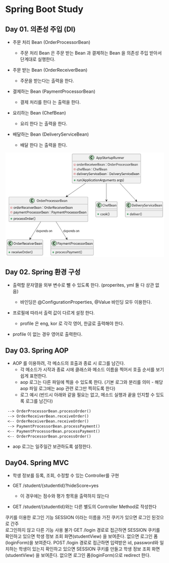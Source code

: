 # Spring Boot Study 

## Day 01. 의존성 주입 (DI)
- 주문 처리 Bean (OrderProcessorBean)
    - 주문 처리 Bean 은 주문 받는 Bean 과 결제하는 Bean 을 의존성 주입 받아서 단계대로 실행한다.

- 주문 받는 Bean (OrderReceiverBean)
    - 주문을 받는다는 출력을 한다.

- 결제하는 Bean (PaymentProcessorBean)
    - 결제 처리를 한다 는 출력을 한다.

- 요리하는 Bean (ChefBean)
    - 요리 한다 는 출력을 한다.

- 배달하는 Bean (DeliveryServiceBean)
    - 배달 한다 는 출력을 한다.

![alt text](image.png)

## Day 02. Spring 환경 구성

- 출력할 문자열을 외부 변수로 뺄 수 있도록 한다. (properites, yml 둘 다 상관 없음)
    - 바인딩은 @ConfigurationProperties, @Value 바인딩 모두 이용한다.

- 프로필에 따라서 출력 값이 다르게 설정 한다.
    - profile 은 eng, kor 로 각각 영어, 한글로 출력해야 한다.

- profile 이 없는 경우 영어로 출력한다.

## Day 03. Spring AOP

- AOP 를 이용하려, 각 메소드의 호출과 종료 시 로그를 남긴다.
    - 각 메소드가 시작과 종료 시에 클래스와 메소드 이름을 찍어서 호출 순서를 보기 쉽게 표현한다.
    - aop 로그는 다른 파일에 찍을 수 있도록 한다. (기본 로그와 분리를 의미 - 해당 aop 파일 로그에는 aop 관련 로그만 찍히도록 한다)
    - 로그 예시 (반드시 아래와 같을 필요는 없고, 메소드 실행과 끝을 인지할 수 있도록 로그를 남긴다)
```
 --> OrderProcessorBean.processOrder()
 --> OrderReceiverBean.receiveOrder()
 <-- OrderReceiverBean.receiveOrder()
 --> PaymentProcessorBean.processPayment()
 <-- PaymentProcessorBean.processPayment()
 <-- OrderProcessorBean.processOrder()
```
- aop 로그는 일주일간 보관하도록 설정한다.

## Day04. Spring MVC

- 학생 정보를 등록, 조회, 수정할 수 있는 Controller를 구현

- GET /student/{studentId}?hideScore=yes
    - 이 경우에는 점수와 평가 항목을 출력하지 않는다

- GET /student/{studentId}와는 다른 별도의 Controller Method로 작성한다

쿠키를 이용한 로그인 기능
SESSION 이라는 이름을 가진 쿠키가 있으면 로그인 된것으로 간주</br>
로그인하지 않고 다른 기능 사용 불가
GET /login 경로로 접근하면 SESSION 쿠키를 확인하고
있으면 학생 정보 조회 화면(studentView) 을 보여준다.
없으면 로그인 폼(loginForm)을 보여준다.
POST /login 경로로 접근하면 입력받은 id, password와 일치하는 학생이 있는지 확인하고
있으면 SESSION 쿠키를 만들고 학생 정보 조회 화면(studentView) 을 보여준다.
없으면 로그인 폼(loginForm)으로 redirect 한다.
